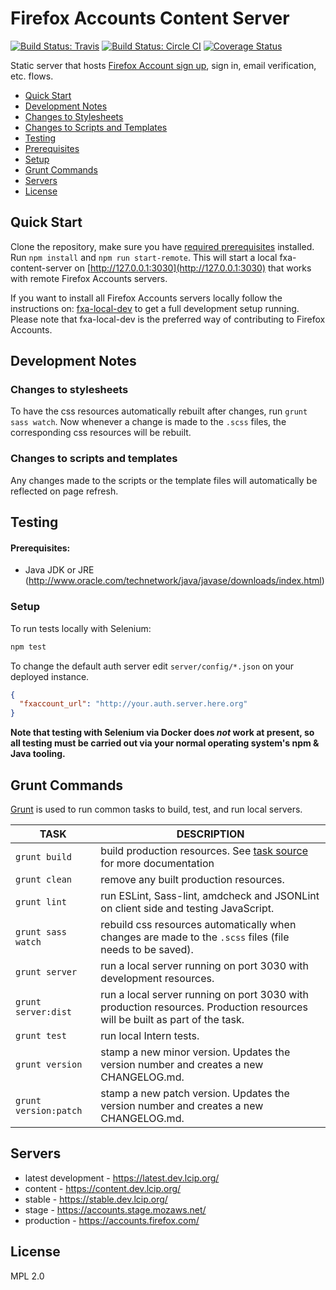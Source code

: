 # Firefox Accounts Content Server

[![Build Status: Travis](https://travis-ci.org/mozilla/fxa-content-server.svg?branch=master)](https://travis-ci.org/mozilla/fxa-content-server)
[![Build Status: Circle CI](https://circleci.com/gh/mozilla/fxa-content-server.svg?style=shield)](https://circleci.com/gh/mozilla/fxa-content-server)
[![Coverage Status](https://img.shields.io/coveralls/mozilla/fxa-content-server.svg)](https://coveralls.io/r/mozilla/fxa-content-server)

Static server that hosts [Firefox Account sign up](https://accounts.firefox.com), sign in, email verification, etc. flows.

* [Quick Start](#quick-start)
* [Development Notes](#development-notes)
* [Changes to Stylesheets](#changes-to-stylesheets)
* [Changes to Scripts and Templates](#changes-to-scripts-and-templates)
* [Testing](#testing)
* [Prerequisites](#prerequisites)
* [Setup](#setup)
* [Grunt Commands](#grunt-commands)
* [Servers](#servers)
* [License](#license)

## Quick Start

Clone the repository, make sure you have [required prerequisites](https://github.com/mozilla/fxa-local-dev#dependencies) installed.
Run `npm install` and `npm run start-remote`.
This will start a local fxa-content-server on [http://127.0.0.1:3030](http://127.0.0.1:3030) that works with remote Firefox Accounts servers.

If you want to install all Firefox Accounts servers locally follow the instructions on:
[fxa-local-dev](https://github.com/mozilla/fxa-local-dev) to get a full development setup running.
Please note that fxa-local-dev is the preferred way of contributing to Firefox Accounts.

## Development Notes

### Changes to stylesheets

To have the css resources automatically rebuilt after changes, run `grunt sass watch`.
Now whenever a change is made to the `.scss` files, the corresponding css resources will be rebuilt.

### Changes to scripts and templates

Any changes made to the scripts or the template files will automatically be reflected on page refresh.

## Testing

#### Prerequisites:
  * Java JDK or JRE (http://www.oracle.com/technetwork/java/javase/downloads/index.html)

### Setup

To run tests locally with Selenium:

```sh
npm test
```

To change the default auth server edit `server/config/*.json` on your deployed instance.

```json
{
  "fxaccount_url": "http://your.auth.server.here.org"
}
```

**Note that testing with Selenium via Docker does *not* work at present, so all testing must be carried out via your normal operating system's npm & Java tooling.**

## Grunt Commands

[Grunt](http://gruntjs.com/) is used to run common tasks to build, test, and run local servers.

| TASK | DESCRIPTION |
|------|-------------|
| `grunt build` | build production resources. See [task source](grunttasks/build.js) for more documentation |
| `grunt clean` | remove any built production resources. |
| `grunt lint` | run ESLint, Sass-lint, amdcheck and JSONLint on client side and testing JavaScript. |
| `grunt sass watch` | rebuild css resources automatically when changes are made to the `.scss` files (file needs to be saved). |
| `grunt server` | run a local server running on port 3030 with development resources. |
| `grunt server:dist` | run a local server running on port 3030 with production resources. Production resources will be built as part of the task. |
| `grunt test` | run local Intern tests. |
| `grunt version` | stamp a new minor version. Updates the version number and creates a new CHANGELOG.md. |
| `grunt version:patch` | stamp a new patch version. Updates the version number and creates a new CHANGELOG.md. |

## Servers

* latest development - https://latest.dev.lcip.org/
* content - https://content.dev.lcip.org/
* stable - https://stable.dev.lcip.org/
* stage - https://accounts.stage.mozaws.net/
* production - https://accounts.firefox.com/

## License

MPL 2.0

